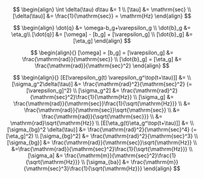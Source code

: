 ---
---

$$
\begin{align}
\int \delta(\tau) d\tau &= 1 \\
[\tau] &= \mathrm{sec} \\
[\delta(\tau)] &= \frac{1}{\mathrm{sec}} = \mathrm{Hz}
\end{align}
$$


$$
\begin{align}
\dot{q} &= \omega-b_g+\varepsilon_g \\
\dot{b}_g &= \eta_g\\
[\dot{q}] &= [\omega] - [b_g] + [\varepsilon_g] \\
[\dot{b}_g] &= [\eta_g]
\end{align}
$$

$$
\begin{align}{}
[\omega] = [b_g] = [\varepsilon_g] &= \frac{\mathrm{rad}}{\mathrm{sec}} \\
[\dot{b}_g] = [\eta_g] &= \frac{\mathrm{rad}}{\mathrm{sec}^2}
\end{align}
$$

$$
\begin{align}{}
[E[\varepsilon_g(t) \varepsilon_g^\top(t+\tau)]] &= \\
[\sigma_g^2\delta(\tau)] &= \frac{\mathrm{rad}^2}{\mathrm{sec}^2} (=[\varepsilon_g]^2) \\
[\sigma_g^2] &= \frac{\mathrm{rad}^2}{\mathrm{sec}^2}\frac{1}{\mathrm{Hz}} \\
[\sigma_g] &= \frac{\mathrm{rad}}{\mathrm{sec}}\frac{1}{\sqrt{\mathrm{Hz}}} \\
&= \frac{\mathrm{rad}}{\mathrm{sec}}\sqrt{\mathrm{sec}} \\
&= \frac{\mathrm{rad}}{\sqrt{\mathrm{sec}}} \\
&= \mathrm{rad}\sqrt{\mathrm{Hz}} \\
[E[\eta_g(t)\eta_g^\top(t+\tau)]] &= \\
[\sigma_{bg}^2 \delta(\tau)] &= \frac{\mathrm{rad}^2}{\mathrm{sec}^4} (=[\eta_g]^2) \\
[\sigma_{bg}^2] &= \frac{\mathrm{rad}^2}{\mathrm{sec}^3} \\
[\sigma_{bg}] &= \frac{\mathrm{rad}}{\mathrm{sec}}\sqrt{\mathrm{Hz}} \\
&=\frac{\mathrm{rad}}{\mathrm{sec}^2}\frac{1}{\sqrt{\mathrm{Hz}}} \\
[\sigma_a] &= \frac{\mathrm{m}}{\mathrm{sec}^2}\frac{1}{\sqrt{\mathrm{Hz}}} \\
[\sigma_{ba}] &= \frac{\mathrm{m}}{\mathrm{sec}^3}\frac{1}{\sqrt{\mathrm{Hz}}}
\end{align}
$$
